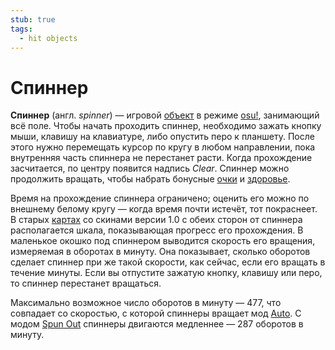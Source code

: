 ```yaml
---
stub: true
tags:
  - hit objects
---
```


# Спиннер

**Спиннер** (англ. *spinner*) — игровой [объект](/wiki/Hit_object) в режиме [osu!](/wiki/Game_mode/osu!), занимающий всё поле. Чтобы начать проходить спиннер, необходимо зажать кнопку мыши, клавишу на клавиатуре, либо опустить перо к планшету. После этого нужно перемещать курсор по кругу в любом направлении, пока внутренняя часть спиннера не перестанет расти. Когда прохождение засчитается, по центру появится надпись *Clear*. Спиннер можно продолжить вращать, чтобы набрать бонусные [очки](/wiki/Gameplay/Score) и [здоровье](/wiki/Gameplay/Health).

Время на прохождение спиннера ограничено; оценить его можно по внешнему белому кругу — когда время почти истечёт, тот покраснеет. В старых [картах](/wiki/Beatmap) со скинами версии 1.0 с обеих сторон от спиннера располагается шкала, показывающая прогресс его прохождения. В маленькое окошко под спиннером выводится скорость его вращения, измеряемая в оборотах в минуту. Она показывает, сколько оборотов сделает спиннер при же такой скорости, как сейчас, если его вращать в течение минуты. Если вы отпустите зажатую кнопку, клавишу или перо, то спиннер перестанет вращаться.

Максимально возможное число оборотов в минуту — 477, что совпадает со скоростью, с которой спиннеры вращает мод [Auto](/wiki/Game_modifier/Auto). С модом [Spun Out](/wiki/Game_modifier/Spun_Out) спиннеры двигаются медленнее — 287 оборотов в минуту.

